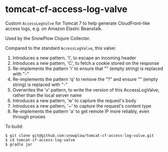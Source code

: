 # tomcat-cf-access-log-valve

Custom `AccessLogValve` for Tomcat 7 to help generate CloudFront-like access logs, e.g. on Amazon Elastic Beanstalk.

Used by the SnowPlow Clojure Collector.

Compared to the standard `AccessLogValve`, this valve:

1. Introduces a new pattern, 'I', to escape an incoming header
2. Introduces a new pattern, 'C', to fetch a cookie stored on the response
3. Re-implements the pattern 'i' to ensure that "" (empty string) is replaced with "-"
4. Re-implements the pattern 'q' to remove the "?" and ensure "" (empty string) is replaced with "-"
5. Overwrites the 'v' pattern, to write the version of this AccessLogValve, rather than the local server name
6. Introduces a new pattern, 'w' to capture the request's body
7. Introduces a new pattern, '~' to capture the request's content type
8. Re-implements the pattern 'a' to get remote IP more reliably, even through proxies

To build:

    $ git clone git@github.com:snowplow/tomcat-cf-access-log-valve.git
    $ cd tomcat-cf-access-log-valve
    $ gradle jar
